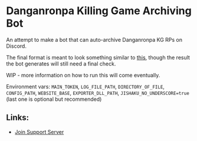 # Danganronpa Killing Game Archiving Bot
An attempt to make a bot that can auto-archive Danganronpa KG RPs on Discord.

The final format is meant to look something similar to [this](https://astrea49.github.io/PD-Season-3-Archive/), though the result the bot generates will still need a final check.

WIP - more information on how to run this will come eventually.

Environment vars: `MAIN_TOKEN`, `LOG_FILE_PATH`, `DIRECTORY_OF_FILE`, `CONFIG_PATH`, `WEBSITE_BASE`, `EXPORTER_DLL_PATH`, `JISHAKU_NO_UNDERSCORE=true` (last one is optional but recommended)

## Links:
* [Join Support Server](https://discord.gg/NSdetwGjpK)
